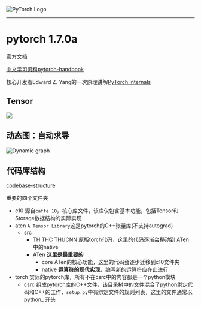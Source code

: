 ![PyTorch Logo](https://github.com/pytorch/pytorch/blob/master/docs/source/_static/img/pytorch-logo-dark.png)

--------------------------------------------------------------------------------

# pytorch 1.7.0a

[官方文档](https://pytorch.org/docs/stable/index.html)

[中文学习资料pytorch-handbook](https://github.com/zergtant/pytorch-handbook)

核心开发者Edward Z. Yang的一次原理讲解[PyTorch internals](http://blog.ezyang.com/2019/05/pytorch-internals/)

## Tensor

![](https://github.com/pytorch/pytorch/blob/master/docs/source/_static/img/tensor_illustration.png)

## 动态图：自动求导

![Dynamic graph](https://github.com/pytorch/pytorch/blob/master/docs/source/_static/img/dynamic_graph.gif)

## 代码库结构

[codebase-structure](https://github.com/pytorch/pytorch/blob/master/CONTRIBUTING.md#codebase-structure)

重要的四个文件夹
* c10 源自`caffe 10`，核心库文件，该库仅包含基本功能，包括Tensor和Storage数据结构的实际实现
* aten `A Tensor Library`这是pytorch的C++张量库(不支持autograd)
  * src
    * TH THC THUCNN 原版torch代码，这里的代码逐渐会移动到 ATen 中的native
    * ATen **这里是最重要的**
      * core ATen的核心功能，这里的代码会逐步迁移到c10文件夹
      * native **运算符的现代实现**，编写新的运算符应在此进行
* torch 实际的pytorch库，所有不在csrc中的内容都是一个python模块
  * csrc 组成pytorch库的C++文件，该目录树中的文件混合了python绑定代码和C++的工作，`setup.py`中有绑定文件的规则列表，这里的文件通常以 python_ 开头


